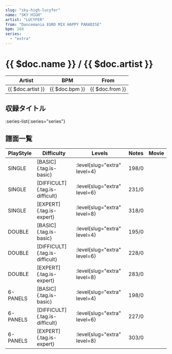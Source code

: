 ```yaml
---
slug: "sky-high-lucyfer"
name: "SKY HIGH"
artist: "LUCYFER"
from: "Dancemania EURO MIX HAPPY PARADISE"
bpm: 160
series:
  - "extra"
---
```


# {{ $doc.name }} / {{ $doc.artist }}

|Artist|BPM|From|
|------|---|----|
|{{ $doc.artist }}|{{ $doc.bpm }}|{{ $doc.from }}|

## 収録タイトル

:series-list{:series="series"}

## 譜面一覧

|PlayStyle|Difficulty|Levels|Notes|Movie|
|---------|----------|------|-----|-----|
|SINGLE|[BASIC]{.tag.is-basic}|<div class="field is-grouped is-grouped-multiline">:level{slug="extra" level=4}</div>|198/0||
|SINGLE|[DIFFICULT]{.tag.is-difficult}|<div class="field is-grouped is-grouped-multiline">:level{slug="extra" level=6}</div>|231/0||
|SINGLE|[EXPERT]{.tag.is-expert}|<div class="field is-grouped is-grouped-multiline">:level{slug="extra" level=8}</div>|318/0||
|DOUBLE|[BASIC]{.tag.is-basic}|<div class="field is-grouped is-grouped-multiline">:level{slug="extra" level=4}</div>|195/0||
|DOUBLE|[DIFFICULT]{.tag.is-difficult}|<div class="field is-grouped is-grouped-multiline">:level{slug="extra" level=6}</div>|228/0||
|DOUBLE|[EXPERT]{.tag.is-expert}|<div class="field is-grouped is-grouped-multiline">:level{slug="extra" level=8}</div>|283/0||
|6-PANELS|[BASIC]{.tag.is-basic}|<div class="field is-grouped is-grouped-multiline">:level{slug="extra" level=4}</div>|198/0||
|6-PANELS|[DIFFICULT]{.tag.is-difficult}|<div class="field is-grouped is-grouped-multiline">:level{slug="extra" level=6}</div>|227/0||
|6-PANELS|[EXPERT]{.tag.is-expert}|<div class="field is-grouped is-grouped-multiline">:level{slug="extra" level=8}</div>|303/0||
